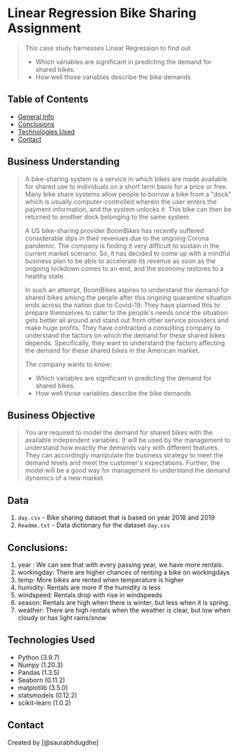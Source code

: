 # Linear Regression Bike Sharing Assignment
> This case study harnesses Linear Regression to find out 
> - Which variables are significant in predicting the demand for shared bikes.
> - How well those variables describe the bike demands


## Table of Contents
* [General Info](#general-information)
* [Conclusions](#conclusions)
* [Technologies Used](#technologies-used)
* [Contact](#contact)

<!-- You can include any other section that is pertinent to your problem -->

## Business Understanding
> A bike-sharing system is a service in which bikes are made available for shared use to individuals on a short term basis for a price or free. Many bike share systems allow people to borrow a bike from a "dock" which is usually computer-controlled wherein the user enters the payment information, and the system unlocks it. This bike can then be returned to another dock belonging to the same system. 
>
> A US bike-sharing provider BoomBikes has recently suffered considerable dips in their revenues due to the ongoing Corona pandemic. The company is finding it very difficult to sustain in the current market scenario. So, it has decided to come up with a mindful business plan to be able to accelerate its revenue as soon as the ongoing lockdown comes to an end, and the economy restores to a healthy state. 
>
> In such an attempt, BoomBikes aspires to understand the demand for shared bikes among the people after this ongoing quarantine situation ends across the nation due to Covid-19. They have planned this to prepare themselves to cater to the people's needs once the situation gets better all around and stand out from other service providers and make huge profits. They have contracted a consulting company to understand the factors on which the demand for these shared bikes depends. Specifically, they want to understand the factors affecting the demand for these shared bikes in the American market. 
>
> The company wants to know:
> - Which variables are significant in predicting the demand for shared bikes.
> - How well those variables describe the bike demands

## Business Objective
> You are required to model the demand for shared bikes with the available independent variables. It will be used by the management to understand how exactly the demands vary with different features. They can accordingly manipulate the business strategy to meet the demand levels and meet the customer's expectations. Further, the model will be a good way for management to understand the demand dynamics of a new market. 

<!-- You don't have to answer all the questions - just the ones relevant to your project. -->

## Data 
1. `day.csv` - Bike sharing dataset that is based on year 2018 and 2019
2. `Readme.txt` - Data dictionary for the dataset `day.csv`

## Conclusions:
1. year : We can see that with every passing year, we have more rentals.
2. workingday: There are higher chances of renting a bike on workingdays
3. temp: More bikes are rented when temperature is higher
4. humidity: Rentals are more if the humidity is less
5. windspeed: Rentals drop with rise in windspeeds
6. season: Rentals are high when there is winter, but less when it is spring.
7. weather: There are high rentals when the weather is clear, but low when cloudy or has light rains/snow


<!-- You don't have to answer all the questions - just the ones relevant to your project. -->


## Technologies Used
- Python (3.9.7)
- Numpy (1.20.3)
- Pandas (1.3.5)
- Seaborn (0.11.2)
- matplotlib (3.5.0)
- statsmodels (0.12.2)
- scikit-learn (1.0.2)

<!-- As the libraries versions keep on changing, it is recommended to mention the version of library used in this project -->


## Contact
Created by [@saurabhdugdhe]


<!-- Optional -->
<!-- ## License -->
<!-- This project is open source and available under the [... License](). -->

<!-- You don't have to include all sections - just the one's relevant to your project -->